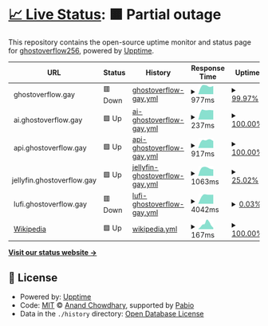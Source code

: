 # [📈 Live Status](https://GhostDog98.github.io/upptime): <!--live status--> **🟧 Partial outage**

This repository contains the open-source uptime monitor and status page for [ghostoverflow256](https://GhostDog98.github.io/upptime), powered by [Upptime](https://github.com/upptime/upptime).

<!--start: status pages-->
<!-- This summary is generated by Upptime (https://github.com/upptime/upptime) -->
<!-- Do not edit this manually, your changes will be overwritten -->
<!-- prettier-ignore -->
| URL | Status | History | Response Time | Uptime |
| --- | ------ | ------- | ------------- | ------ |
| <img alt="" src="https://icons.duckduckgo.com/ip3/ghostoverflow.gay.ico" height="13"> ghostoverflow.gay | 🟥 Down | [ghostoverflow-gay.yml](https://github.com/GhostDog98/upptime/commits/HEAD/history/ghostoverflow-gay.yml) | <details><summary><img alt="Response time graph" src="./graphs/ghostoverflow-gay/response-time-week.png" height="20"> 977ms</summary><br><a href="https://uptime.ghostoverflow.gay/history/ghostoverflow-gay"><img alt="Response time 977" src="https://img.shields.io/endpoint?url=https%3A%2F%2Fraw.githubusercontent.com%2FGhostDog98%2Fupptime%2FHEAD%2Fapi%2Fghostoverflow-gay%2Fresponse-time.json"></a><br><a href="https://uptime.ghostoverflow.gay/history/ghostoverflow-gay"><img alt="24-hour response time 965" src="https://img.shields.io/endpoint?url=https%3A%2F%2Fraw.githubusercontent.com%2FGhostDog98%2Fupptime%2FHEAD%2Fapi%2Fghostoverflow-gay%2Fresponse-time-day.json"></a><br><a href="https://uptime.ghostoverflow.gay/history/ghostoverflow-gay"><img alt="7-day response time 977" src="https://img.shields.io/endpoint?url=https%3A%2F%2Fraw.githubusercontent.com%2FGhostDog98%2Fupptime%2FHEAD%2Fapi%2Fghostoverflow-gay%2Fresponse-time-week.json"></a><br><a href="https://uptime.ghostoverflow.gay/history/ghostoverflow-gay"><img alt="30-day response time 977" src="https://img.shields.io/endpoint?url=https%3A%2F%2Fraw.githubusercontent.com%2FGhostDog98%2Fupptime%2FHEAD%2Fapi%2Fghostoverflow-gay%2Fresponse-time-month.json"></a><br><a href="https://uptime.ghostoverflow.gay/history/ghostoverflow-gay"><img alt="1-year response time 977" src="https://img.shields.io/endpoint?url=https%3A%2F%2Fraw.githubusercontent.com%2FGhostDog98%2Fupptime%2FHEAD%2Fapi%2Fghostoverflow-gay%2Fresponse-time-year.json"></a></details> | <details><summary><a href="https://uptime.ghostoverflow.gay/history/ghostoverflow-gay">99.97%</a></summary><a href="https://uptime.ghostoverflow.gay/history/ghostoverflow-gay"><img alt="All-time uptime 99.97%" src="https://img.shields.io/endpoint?url=https%3A%2F%2Fraw.githubusercontent.com%2FGhostDog98%2Fupptime%2FHEAD%2Fapi%2Fghostoverflow-gay%2Fuptime.json"></a><br><a href="https://uptime.ghostoverflow.gay/history/ghostoverflow-gay"><img alt="24-hour uptime 99.90%" src="https://img.shields.io/endpoint?url=https%3A%2F%2Fraw.githubusercontent.com%2FGhostDog98%2Fupptime%2FHEAD%2Fapi%2Fghostoverflow-gay%2Fuptime-day.json"></a><br><a href="https://uptime.ghostoverflow.gay/history/ghostoverflow-gay"><img alt="7-day uptime 99.97%" src="https://img.shields.io/endpoint?url=https%3A%2F%2Fraw.githubusercontent.com%2FGhostDog98%2Fupptime%2FHEAD%2Fapi%2Fghostoverflow-gay%2Fuptime-week.json"></a><br><a href="https://uptime.ghostoverflow.gay/history/ghostoverflow-gay"><img alt="30-day uptime 99.97%" src="https://img.shields.io/endpoint?url=https%3A%2F%2Fraw.githubusercontent.com%2FGhostDog98%2Fupptime%2FHEAD%2Fapi%2Fghostoverflow-gay%2Fuptime-month.json"></a><br><a href="https://uptime.ghostoverflow.gay/history/ghostoverflow-gay"><img alt="1-year uptime 99.97%" src="https://img.shields.io/endpoint?url=https%3A%2F%2Fraw.githubusercontent.com%2FGhostDog98%2Fupptime%2FHEAD%2Fapi%2Fghostoverflow-gay%2Fuptime-year.json"></a></details>
| <img alt="" src="https://icons.duckduckgo.com/ip3/ghostoverflow.gay.ico" height="13"> ai.ghostoverflow.gay | 🟩 Up | [ai-ghostoverflow-gay.yml](https://github.com/GhostDog98/upptime/commits/HEAD/history/ai-ghostoverflow-gay.yml) | <details><summary><img alt="Response time graph" src="./graphs/ai-ghostoverflow-gay/response-time-week.png" height="20"> 237ms</summary><br><a href="https://uptime.ghostoverflow.gay/history/ai-ghostoverflow-gay"><img alt="Response time 237" src="https://img.shields.io/endpoint?url=https%3A%2F%2Fraw.githubusercontent.com%2FGhostDog98%2Fupptime%2FHEAD%2Fapi%2Fai-ghostoverflow-gay%2Fresponse-time.json"></a><br><a href="https://uptime.ghostoverflow.gay/history/ai-ghostoverflow-gay"><img alt="24-hour response time 230" src="https://img.shields.io/endpoint?url=https%3A%2F%2Fraw.githubusercontent.com%2FGhostDog98%2Fupptime%2FHEAD%2Fapi%2Fai-ghostoverflow-gay%2Fresponse-time-day.json"></a><br><a href="https://uptime.ghostoverflow.gay/history/ai-ghostoverflow-gay"><img alt="7-day response time 237" src="https://img.shields.io/endpoint?url=https%3A%2F%2Fraw.githubusercontent.com%2FGhostDog98%2Fupptime%2FHEAD%2Fapi%2Fai-ghostoverflow-gay%2Fresponse-time-week.json"></a><br><a href="https://uptime.ghostoverflow.gay/history/ai-ghostoverflow-gay"><img alt="30-day response time 237" src="https://img.shields.io/endpoint?url=https%3A%2F%2Fraw.githubusercontent.com%2FGhostDog98%2Fupptime%2FHEAD%2Fapi%2Fai-ghostoverflow-gay%2Fresponse-time-month.json"></a><br><a href="https://uptime.ghostoverflow.gay/history/ai-ghostoverflow-gay"><img alt="1-year response time 237" src="https://img.shields.io/endpoint?url=https%3A%2F%2Fraw.githubusercontent.com%2FGhostDog98%2Fupptime%2FHEAD%2Fapi%2Fai-ghostoverflow-gay%2Fresponse-time-year.json"></a></details> | <details><summary><a href="https://uptime.ghostoverflow.gay/history/ai-ghostoverflow-gay">100.00%</a></summary><a href="https://uptime.ghostoverflow.gay/history/ai-ghostoverflow-gay"><img alt="All-time uptime 100.00%" src="https://img.shields.io/endpoint?url=https%3A%2F%2Fraw.githubusercontent.com%2FGhostDog98%2Fupptime%2FHEAD%2Fapi%2Fai-ghostoverflow-gay%2Fuptime.json"></a><br><a href="https://uptime.ghostoverflow.gay/history/ai-ghostoverflow-gay"><img alt="24-hour uptime 100.00%" src="https://img.shields.io/endpoint?url=https%3A%2F%2Fraw.githubusercontent.com%2FGhostDog98%2Fupptime%2FHEAD%2Fapi%2Fai-ghostoverflow-gay%2Fuptime-day.json"></a><br><a href="https://uptime.ghostoverflow.gay/history/ai-ghostoverflow-gay"><img alt="7-day uptime 100.00%" src="https://img.shields.io/endpoint?url=https%3A%2F%2Fraw.githubusercontent.com%2FGhostDog98%2Fupptime%2FHEAD%2Fapi%2Fai-ghostoverflow-gay%2Fuptime-week.json"></a><br><a href="https://uptime.ghostoverflow.gay/history/ai-ghostoverflow-gay"><img alt="30-day uptime 100.00%" src="https://img.shields.io/endpoint?url=https%3A%2F%2Fraw.githubusercontent.com%2FGhostDog98%2Fupptime%2FHEAD%2Fapi%2Fai-ghostoverflow-gay%2Fuptime-month.json"></a><br><a href="https://uptime.ghostoverflow.gay/history/ai-ghostoverflow-gay"><img alt="1-year uptime 100.00%" src="https://img.shields.io/endpoint?url=https%3A%2F%2Fraw.githubusercontent.com%2FGhostDog98%2Fupptime%2FHEAD%2Fapi%2Fai-ghostoverflow-gay%2Fuptime-year.json"></a></details>
| <img alt="" src="https://icons.duckduckgo.com/ip3/api.ghostoverflow.gay.ico" height="13"> api.ghostoverflow.gay | 🟩 Up | [api-ghostoverflow-gay.yml](https://github.com/GhostDog98/upptime/commits/HEAD/history/api-ghostoverflow-gay.yml) | <details><summary><img alt="Response time graph" src="./graphs/api-ghostoverflow-gay/response-time-week.png" height="20"> 917ms</summary><br><a href="https://uptime.ghostoverflow.gay/history/api-ghostoverflow-gay"><img alt="Response time 917" src="https://img.shields.io/endpoint?url=https%3A%2F%2Fraw.githubusercontent.com%2FGhostDog98%2Fupptime%2FHEAD%2Fapi%2Fapi-ghostoverflow-gay%2Fresponse-time.json"></a><br><a href="https://uptime.ghostoverflow.gay/history/api-ghostoverflow-gay"><img alt="24-hour response time 828" src="https://img.shields.io/endpoint?url=https%3A%2F%2Fraw.githubusercontent.com%2FGhostDog98%2Fupptime%2FHEAD%2Fapi%2Fapi-ghostoverflow-gay%2Fresponse-time-day.json"></a><br><a href="https://uptime.ghostoverflow.gay/history/api-ghostoverflow-gay"><img alt="7-day response time 917" src="https://img.shields.io/endpoint?url=https%3A%2F%2Fraw.githubusercontent.com%2FGhostDog98%2Fupptime%2FHEAD%2Fapi%2Fapi-ghostoverflow-gay%2Fresponse-time-week.json"></a><br><a href="https://uptime.ghostoverflow.gay/history/api-ghostoverflow-gay"><img alt="30-day response time 917" src="https://img.shields.io/endpoint?url=https%3A%2F%2Fraw.githubusercontent.com%2FGhostDog98%2Fupptime%2FHEAD%2Fapi%2Fapi-ghostoverflow-gay%2Fresponse-time-month.json"></a><br><a href="https://uptime.ghostoverflow.gay/history/api-ghostoverflow-gay"><img alt="1-year response time 917" src="https://img.shields.io/endpoint?url=https%3A%2F%2Fraw.githubusercontent.com%2FGhostDog98%2Fupptime%2FHEAD%2Fapi%2Fapi-ghostoverflow-gay%2Fresponse-time-year.json"></a></details> | <details><summary><a href="https://uptime.ghostoverflow.gay/history/api-ghostoverflow-gay">100.00%</a></summary><a href="https://uptime.ghostoverflow.gay/history/api-ghostoverflow-gay"><img alt="All-time uptime 100.00%" src="https://img.shields.io/endpoint?url=https%3A%2F%2Fraw.githubusercontent.com%2FGhostDog98%2Fupptime%2FHEAD%2Fapi%2Fapi-ghostoverflow-gay%2Fuptime.json"></a><br><a href="https://uptime.ghostoverflow.gay/history/api-ghostoverflow-gay"><img alt="24-hour uptime 100.00%" src="https://img.shields.io/endpoint?url=https%3A%2F%2Fraw.githubusercontent.com%2FGhostDog98%2Fupptime%2FHEAD%2Fapi%2Fapi-ghostoverflow-gay%2Fuptime-day.json"></a><br><a href="https://uptime.ghostoverflow.gay/history/api-ghostoverflow-gay"><img alt="7-day uptime 100.00%" src="https://img.shields.io/endpoint?url=https%3A%2F%2Fraw.githubusercontent.com%2FGhostDog98%2Fupptime%2FHEAD%2Fapi%2Fapi-ghostoverflow-gay%2Fuptime-week.json"></a><br><a href="https://uptime.ghostoverflow.gay/history/api-ghostoverflow-gay"><img alt="30-day uptime 100.00%" src="https://img.shields.io/endpoint?url=https%3A%2F%2Fraw.githubusercontent.com%2FGhostDog98%2Fupptime%2FHEAD%2Fapi%2Fapi-ghostoverflow-gay%2Fuptime-month.json"></a><br><a href="https://uptime.ghostoverflow.gay/history/api-ghostoverflow-gay"><img alt="1-year uptime 100.00%" src="https://img.shields.io/endpoint?url=https%3A%2F%2Fraw.githubusercontent.com%2FGhostDog98%2Fupptime%2FHEAD%2Fapi%2Fapi-ghostoverflow-gay%2Fuptime-year.json"></a></details>
| <img alt="" src="https://icons.duckduckgo.com/ip3/jellyfin.ghostoverflow.gay.ico" height="13"> jellyfin.ghostoverflow.gay | 🟩 Up | [jellyfin-ghostoverflow-gay.yml](https://github.com/GhostDog98/upptime/commits/HEAD/history/jellyfin-ghostoverflow-gay.yml) | <details><summary><img alt="Response time graph" src="./graphs/jellyfin-ghostoverflow-gay/response-time-week.png" height="20"> 1063ms</summary><br><a href="https://uptime.ghostoverflow.gay/history/jellyfin-ghostoverflow-gay"><img alt="Response time 1063" src="https://img.shields.io/endpoint?url=https%3A%2F%2Fraw.githubusercontent.com%2FGhostDog98%2Fupptime%2FHEAD%2Fapi%2Fjellyfin-ghostoverflow-gay%2Fresponse-time.json"></a><br><a href="https://uptime.ghostoverflow.gay/history/jellyfin-ghostoverflow-gay"><img alt="24-hour response time 879" src="https://img.shields.io/endpoint?url=https%3A%2F%2Fraw.githubusercontent.com%2FGhostDog98%2Fupptime%2FHEAD%2Fapi%2Fjellyfin-ghostoverflow-gay%2Fresponse-time-day.json"></a><br><a href="https://uptime.ghostoverflow.gay/history/jellyfin-ghostoverflow-gay"><img alt="7-day response time 1063" src="https://img.shields.io/endpoint?url=https%3A%2F%2Fraw.githubusercontent.com%2FGhostDog98%2Fupptime%2FHEAD%2Fapi%2Fjellyfin-ghostoverflow-gay%2Fresponse-time-week.json"></a><br><a href="https://uptime.ghostoverflow.gay/history/jellyfin-ghostoverflow-gay"><img alt="30-day response time 1063" src="https://img.shields.io/endpoint?url=https%3A%2F%2Fraw.githubusercontent.com%2FGhostDog98%2Fupptime%2FHEAD%2Fapi%2Fjellyfin-ghostoverflow-gay%2Fresponse-time-month.json"></a><br><a href="https://uptime.ghostoverflow.gay/history/jellyfin-ghostoverflow-gay"><img alt="1-year response time 1063" src="https://img.shields.io/endpoint?url=https%3A%2F%2Fraw.githubusercontent.com%2FGhostDog98%2Fupptime%2FHEAD%2Fapi%2Fjellyfin-ghostoverflow-gay%2Fresponse-time-year.json"></a></details> | <details><summary><a href="https://uptime.ghostoverflow.gay/history/jellyfin-ghostoverflow-gay">25.02%</a></summary><a href="https://uptime.ghostoverflow.gay/history/jellyfin-ghostoverflow-gay"><img alt="All-time uptime 25.02%" src="https://img.shields.io/endpoint?url=https%3A%2F%2Fraw.githubusercontent.com%2FGhostDog98%2Fupptime%2FHEAD%2Fapi%2Fjellyfin-ghostoverflow-gay%2Fuptime.json"></a><br><a href="https://uptime.ghostoverflow.gay/history/jellyfin-ghostoverflow-gay"><img alt="24-hour uptime 81.03%" src="https://img.shields.io/endpoint?url=https%3A%2F%2Fraw.githubusercontent.com%2FGhostDog98%2Fupptime%2FHEAD%2Fapi%2Fjellyfin-ghostoverflow-gay%2Fuptime-day.json"></a><br><a href="https://uptime.ghostoverflow.gay/history/jellyfin-ghostoverflow-gay"><img alt="7-day uptime 25.02%" src="https://img.shields.io/endpoint?url=https%3A%2F%2Fraw.githubusercontent.com%2FGhostDog98%2Fupptime%2FHEAD%2Fapi%2Fjellyfin-ghostoverflow-gay%2Fuptime-week.json"></a><br><a href="https://uptime.ghostoverflow.gay/history/jellyfin-ghostoverflow-gay"><img alt="30-day uptime 25.02%" src="https://img.shields.io/endpoint?url=https%3A%2F%2Fraw.githubusercontent.com%2FGhostDog98%2Fupptime%2FHEAD%2Fapi%2Fjellyfin-ghostoverflow-gay%2Fuptime-month.json"></a><br><a href="https://uptime.ghostoverflow.gay/history/jellyfin-ghostoverflow-gay"><img alt="1-year uptime 25.02%" src="https://img.shields.io/endpoint?url=https%3A%2F%2Fraw.githubusercontent.com%2FGhostDog98%2Fupptime%2FHEAD%2Fapi%2Fjellyfin-ghostoverflow-gay%2Fuptime-year.json"></a></details>
| <img alt="" src="https://icons.duckduckgo.com/ip3/lufi.ghostoverflow.gay.ico" height="13"> lufi.ghostoverflow.gay | 🟥 Down | [lufi-ghostoverflow-gay.yml](https://github.com/GhostDog98/upptime/commits/HEAD/history/lufi-ghostoverflow-gay.yml) | <details><summary><img alt="Response time graph" src="./graphs/lufi-ghostoverflow-gay/response-time-week.png" height="20"> 4042ms</summary><br><a href="https://uptime.ghostoverflow.gay/history/lufi-ghostoverflow-gay"><img alt="Response time 4042" src="https://img.shields.io/endpoint?url=https%3A%2F%2Fraw.githubusercontent.com%2FGhostDog98%2Fupptime%2FHEAD%2Fapi%2Flufi-ghostoverflow-gay%2Fresponse-time.json"></a><br><a href="https://uptime.ghostoverflow.gay/history/lufi-ghostoverflow-gay"><img alt="24-hour response time 4047" src="https://img.shields.io/endpoint?url=https%3A%2F%2Fraw.githubusercontent.com%2FGhostDog98%2Fupptime%2FHEAD%2Fapi%2Flufi-ghostoverflow-gay%2Fresponse-time-day.json"></a><br><a href="https://uptime.ghostoverflow.gay/history/lufi-ghostoverflow-gay"><img alt="7-day response time 4042" src="https://img.shields.io/endpoint?url=https%3A%2F%2Fraw.githubusercontent.com%2FGhostDog98%2Fupptime%2FHEAD%2Fapi%2Flufi-ghostoverflow-gay%2Fresponse-time-week.json"></a><br><a href="https://uptime.ghostoverflow.gay/history/lufi-ghostoverflow-gay"><img alt="30-day response time 4042" src="https://img.shields.io/endpoint?url=https%3A%2F%2Fraw.githubusercontent.com%2FGhostDog98%2Fupptime%2FHEAD%2Fapi%2Flufi-ghostoverflow-gay%2Fresponse-time-month.json"></a><br><a href="https://uptime.ghostoverflow.gay/history/lufi-ghostoverflow-gay"><img alt="1-year response time 4042" src="https://img.shields.io/endpoint?url=https%3A%2F%2Fraw.githubusercontent.com%2FGhostDog98%2Fupptime%2FHEAD%2Fapi%2Flufi-ghostoverflow-gay%2Fresponse-time-year.json"></a></details> | <details><summary><a href="https://uptime.ghostoverflow.gay/history/lufi-ghostoverflow-gay">0.03%</a></summary><a href="https://uptime.ghostoverflow.gay/history/lufi-ghostoverflow-gay"><img alt="All-time uptime 0.03%" src="https://img.shields.io/endpoint?url=https%3A%2F%2Fraw.githubusercontent.com%2FGhostDog98%2Fupptime%2FHEAD%2Fapi%2Flufi-ghostoverflow-gay%2Fuptime.json"></a><br><a href="https://uptime.ghostoverflow.gay/history/lufi-ghostoverflow-gay"><img alt="24-hour uptime 0.00%" src="https://img.shields.io/endpoint?url=https%3A%2F%2Fraw.githubusercontent.com%2FGhostDog98%2Fupptime%2FHEAD%2Fapi%2Flufi-ghostoverflow-gay%2Fuptime-day.json"></a><br><a href="https://uptime.ghostoverflow.gay/history/lufi-ghostoverflow-gay"><img alt="7-day uptime 0.03%" src="https://img.shields.io/endpoint?url=https%3A%2F%2Fraw.githubusercontent.com%2FGhostDog98%2Fupptime%2FHEAD%2Fapi%2Flufi-ghostoverflow-gay%2Fuptime-week.json"></a><br><a href="https://uptime.ghostoverflow.gay/history/lufi-ghostoverflow-gay"><img alt="30-day uptime 0.03%" src="https://img.shields.io/endpoint?url=https%3A%2F%2Fraw.githubusercontent.com%2FGhostDog98%2Fupptime%2FHEAD%2Fapi%2Flufi-ghostoverflow-gay%2Fuptime-month.json"></a><br><a href="https://uptime.ghostoverflow.gay/history/lufi-ghostoverflow-gay"><img alt="1-year uptime 0.03%" src="https://img.shields.io/endpoint?url=https%3A%2F%2Fraw.githubusercontent.com%2FGhostDog98%2Fupptime%2FHEAD%2Fapi%2Flufi-ghostoverflow-gay%2Fuptime-year.json"></a></details>
| <img alt="" src="https://icons.duckduckgo.com/ip3/en.wikipedia.org.ico" height="13"> [Wikipedia](https://en.wikipedia.org) | 🟩 Up | [wikipedia.yml](https://github.com/GhostDog98/upptime/commits/HEAD/history/wikipedia.yml) | <details><summary><img alt="Response time graph" src="./graphs/wikipedia/response-time-week.png" height="20"> 167ms</summary><br><a href="https://uptime.ghostoverflow.gay/history/wikipedia"><img alt="Response time 174" src="https://img.shields.io/endpoint?url=https%3A%2F%2Fraw.githubusercontent.com%2FGhostDog98%2Fupptime%2FHEAD%2Fapi%2Fwikipedia%2Fresponse-time.json"></a><br><a href="https://uptime.ghostoverflow.gay/history/wikipedia"><img alt="24-hour response time 44" src="https://img.shields.io/endpoint?url=https%3A%2F%2Fraw.githubusercontent.com%2FGhostDog98%2Fupptime%2FHEAD%2Fapi%2Fwikipedia%2Fresponse-time-day.json"></a><br><a href="https://uptime.ghostoverflow.gay/history/wikipedia"><img alt="7-day response time 167" src="https://img.shields.io/endpoint?url=https%3A%2F%2Fraw.githubusercontent.com%2FGhostDog98%2Fupptime%2FHEAD%2Fapi%2Fwikipedia%2Fresponse-time-week.json"></a><br><a href="https://uptime.ghostoverflow.gay/history/wikipedia"><img alt="30-day response time 157" src="https://img.shields.io/endpoint?url=https%3A%2F%2Fraw.githubusercontent.com%2FGhostDog98%2Fupptime%2FHEAD%2Fapi%2Fwikipedia%2Fresponse-time-month.json"></a><br><a href="https://uptime.ghostoverflow.gay/history/wikipedia"><img alt="1-year response time 174" src="https://img.shields.io/endpoint?url=https%3A%2F%2Fraw.githubusercontent.com%2FGhostDog98%2Fupptime%2FHEAD%2Fapi%2Fwikipedia%2Fresponse-time-year.json"></a></details> | <details><summary><a href="https://uptime.ghostoverflow.gay/history/wikipedia">100.00%</a></summary><a href="https://uptime.ghostoverflow.gay/history/wikipedia"><img alt="All-time uptime 100.00%" src="https://img.shields.io/endpoint?url=https%3A%2F%2Fraw.githubusercontent.com%2FGhostDog98%2Fupptime%2FHEAD%2Fapi%2Fwikipedia%2Fuptime.json"></a><br><a href="https://uptime.ghostoverflow.gay/history/wikipedia"><img alt="24-hour uptime 100.00%" src="https://img.shields.io/endpoint?url=https%3A%2F%2Fraw.githubusercontent.com%2FGhostDog98%2Fupptime%2FHEAD%2Fapi%2Fwikipedia%2Fuptime-day.json"></a><br><a href="https://uptime.ghostoverflow.gay/history/wikipedia"><img alt="7-day uptime 100.00%" src="https://img.shields.io/endpoint?url=https%3A%2F%2Fraw.githubusercontent.com%2FGhostDog98%2Fupptime%2FHEAD%2Fapi%2Fwikipedia%2Fuptime-week.json"></a><br><a href="https://uptime.ghostoverflow.gay/history/wikipedia"><img alt="30-day uptime 100.00%" src="https://img.shields.io/endpoint?url=https%3A%2F%2Fraw.githubusercontent.com%2FGhostDog98%2Fupptime%2FHEAD%2Fapi%2Fwikipedia%2Fuptime-month.json"></a><br><a href="https://uptime.ghostoverflow.gay/history/wikipedia"><img alt="1-year uptime 100.00%" src="https://img.shields.io/endpoint?url=https%3A%2F%2Fraw.githubusercontent.com%2FGhostDog98%2Fupptime%2FHEAD%2Fapi%2Fwikipedia%2Fuptime-year.json"></a></details>

<!--end: status pages-->

[**Visit our status website →**](https://GhostDog98.github.io/upptime)

## 📄 License

- Powered by: [Upptime](https://github.com/upptime/upptime)
- Code: [MIT](./LICENSE) © [Anand Chowdhary](https://anandchowdhary.com), supported by [Pabio](https://pabio.com)
- Data in the `./history` directory: [Open Database License](https://opendatacommons.org/licenses/odbl/1-0/)
